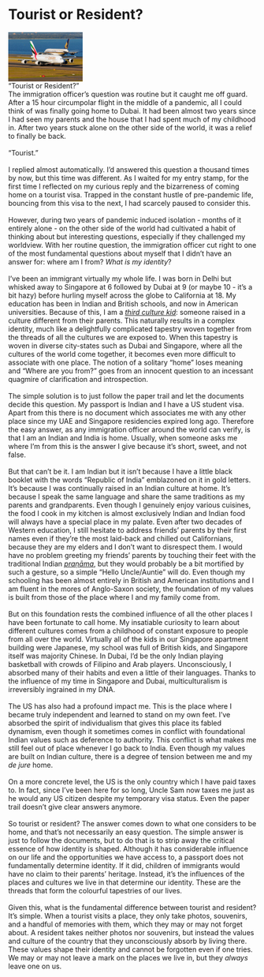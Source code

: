 # Tourist or Resident?
<img align="center" src="./eksq.png" style="max-width:30%;">
<div>
“Tourist or Resident?”
</div>
<div>
The immigration officer’s question was routine but it caught me off guard. After a 15 hour circumpolar flight in the middle of a pandemic, all I could think of was finally going home to Dubai. It had been almost two years since I had seen my parents and the house that I had spent much of my childhood in. After two years stuck alone on the other side of the world, it was a relief to finally be back.
</div><br>
<div>
“Tourist.”
</div><br>
<div>
I replied almost automatically. I’d answered this question a thousand times by now, but this time was different. As I waited for my entry stamp, for the first time I reflected on my curious reply and the bizarreness of coming home on a tourist visa. Trapped in the constant hustle of pre-pandemic life, bouncing from this visa to the next, I had scarcely paused to consider this.
</div><br>
<div>
However, during two years of pandemic induced isolation - months of it entirely alone - on the other side of the world had cultivated a habit of thinking about but interesting questions, especially if they challenged my worldview. With her routine question, the immigration officer cut right to one of the most fundamental questions about myself that I didn’t have an answer for: where am I from? <em>What is my identity</em>?
</div><br>
<div>
I’ve been an immigrant virtually my whole life. I was born in Delhi but whisked away to Singapore at 6 followed by Dubai at 9 (or maybe 10 - it’s a bit hazy) before hurling myself across the globe to California at 18. My education has been in Indian and British schools, and now in American universities. Because of this, I am a <a href="https://en.wikipedia.org/wiki/Third_culture_kid"><em>third culture kid</em></a>: someone raised in a culture different from their parents. This naturally results in a complex identity, much like a delightfully complicated tapestry woven together from the threads of all the cultures we are exposed to. When this tapestry is woven in diverse city-states such as Dubai and Singapore, where all the cultures of the world come together, it becomes even more difficult to associate with one place. The notion of a solitary “home” loses meaning and “Where are you from?” goes from an innocent question to an incessant quagmire of clarification and introspection.
</div><br>
<div>
The simple solution is to just follow the paper trail and let the documents decide this question. My passport is Indian and I have a US student visa. Apart from this there is no document which associates me with any other place since my UAE and Singapore residencies expired long ago. Therefore the easy answer, as any immigration officer around the world can verify, is that I am an Indian and India is home. Usually, when someone asks me where I’m from this is the answer I give because it’s short, sweet, and not false.
</div><br>
<div>
But that can’t be it. I am Indian but it isn’t because I have a little black booklet with the words “Republic of India” emblazoned on it in gold letters. It’s because I was continually raised in an Indian culture at home. It’s because I speak the same language and share the same traditions as my parents and grandparents. Even though I genuinely enjoy various cuisines, the food I cook in my kitchen is almost exclusively Indian and Indian food will always have a special place in my palate. Even after two decades of Western education, I still hesitate to address friends’ parents by their first names even if they’re the most laid-back and chilled out Californians, because they are my elders and I don’t want to disrespect them. I would have no problem greeting my friends’ parents by touching their feet with the traditional Indian <a href="https://en.wikipedia.org/wiki/Pran%C4%81ma"><em>praṇāma</em></a>, but they would probably be a bit mortified by such a gesture, so a simple “Hello Uncle/Auntie” will do. Even though my schooling has been almost entirely in British and American institutions and I am fluent in the mores of Anglo-Saxon society, the foundation of my values is built from those of the place where I and my family come from. 
</div><br>
<div>
But on this foundation rests the combined influence of all the other places I have been fortunate to call home. My insatiable curiosity to learn about different cultures comes from a childhood of constant exposure to people from all over the world. Virtually all of the kids in our Singapore apartment building were Japanese, my school was full of British kids, and Singapore itself was majority Chinese. In Dubai, I’d be the only Indian playing basketball with crowds of Filipino and Arab players. Unconsciously, I absorbed many of their habits and even a little of their languages. Thanks to the influence of my time in Singapore and Dubai, multiculturalism is irreversibly ingrained in my DNA.
</div><br>
<div>
The US has also had a profound impact me. This is the place where I became truly independent and learned to stand on my own feet. I’ve absorbed the spirit of individualism that gives this place its fabled dynamism, even though it sometimes comes in conflict with foundational Indian values such as deference to authority. This conflict is what makes me still feel out of place whenever I go back to India. Even though my values are built on Indian culture, there is a degree of tension between me and my <em>de jure</em> home.
</div><br>
<div>
On a more concrete level, the US is the only country which I have paid taxes to. In fact, since I’ve been here for so long, Uncle Sam now taxes me just as he would any US citizen despite my temporary visa status. Even the paper trail doesn’t give clear answers anymore.
</div><br>
<div>
So tourist or resident? The answer comes down to what one considers to be home, and that’s not necessarily an easy question. The simple answer is just to follow the documents, but to do that is to strip away the critical essence of how identity is shaped. Although it has considerable influence on our life and the opportunities we have access to, a passport does not fundamentally determine identity. If it did, children of immigrants would have no claim to their parents’ heritage. Instead, it’s the influences of the places and cultures we live in that determine our identity. These are the threads that form the colourful tapestries of our lives.
</div><br>
<div>
Given this, what is the fundamental difference between tourist and resident? It’s simple. When a tourist visits a place, they only take photos, souvenirs, and a handful of memories with them, which they may or may not forget about. A resident takes neither photos nor souvenirs, but instead the values and culture of the country that they unconsciously absorb by living there. These values shape their identity and cannot be forgotten even if one tries. We may or may not leave a mark on the places we live in, but they <em>always</em> leave one on us.
</div><br>